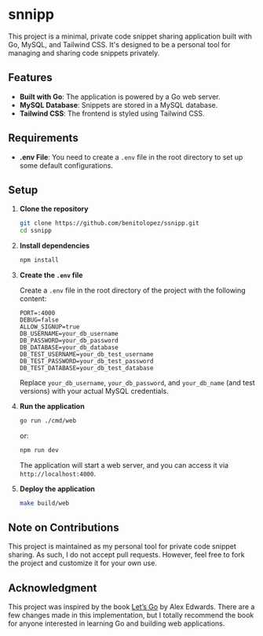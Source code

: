 # snnipp

This project is a minimal, private code snippet sharing application built with Go, MySQL, and Tailwind CSS. It's designed to be a personal tool for managing and sharing code snippets privately.

## Features

- **Built with Go**: The application is powered by a Go web server.
- **MySQL Database**: Snippets are stored in a MySQL database.
- **Tailwind CSS**: The frontend is styled using Tailwind CSS.

## Requirements

- **.env File**: You need to create a `.env` file in the root directory to set up some default configurations.

## Setup

1. **Clone the repository**

   ```bash
   git clone https://github.com/benitolopez/ssnipp.git
   cd ssnipp
   ```

2. **Install dependencies**

   ```bash
   npm install
   ```

3. **Create the `.env` file**

   Create a `.env` file in the root directory of the project with the following content:

   ```env
   PORT=:4000
   DEBUG=false
   ALLOW_SIGNUP=true
   DB_USERNAME=your_db_username
   DB_PASSWORD=your_db_password
   DB_DATABASE=your_db_database
   DB_TEST_USERNAME=your_db_test_username
   DB_TEST_PASSWORD=your_db_test_password
   DB_TEST_DATABASE=your_db_test_database
   ```

   Replace `your_db_username`, `your_db_password`, and `your_db_name` (and test versions) with your actual MySQL credentials.

4. **Run the application**

   ```bash
   go run ./cmd/web
   ```

   or:

   ```bash
   npm run dev
   ```

   The application will start a web server, and you can access it via `http://localhost:4000`.

5. **Deploy the application**

   ```bash
   make build/web
   ```
   
## Note on Contributions

This project is maintained as my personal tool for private code snippet sharing. As such, I do not accept pull requests. However, feel free to fork the project and customize it for your own use.

## Acknowledgment

This project was inspired by the book [Let’s Go](https://lets-go.alexedwards.net/) by Alex Edwards. There are a few changes made in this implementation, but I totally recommend the book for anyone interested in learning Go and building web applications.
